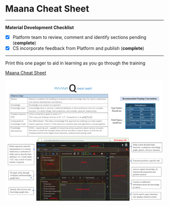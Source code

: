 # Maana Cheat Sheet

---------------------------------------------------------------------------------------------------------------

**Material Development Checklist**

* [x] Platform team to review, comment and identify sections pending \(**complete**\)
* [x] CS incorporate feedback from Platform and publish \(**complete**\)

---------------------------------------------------------------------------------------------------------------

Print this one pager to aid in learning as you go through the training

[Maana Cheat Sheet](https://maanainc.app.box.com/file/553860131062)

![](../../.gitbook/assets/screen-shot-2019-11-07-at-2.54.49-pm.png)

